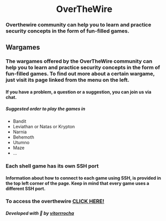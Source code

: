 <p align="center">
  <h1 align="center"><b>OverTheWire</b></h1>
</p>

### Overthewire community can help you to learn and practice security concepts in the form of fun-filled games.
## Wargames
### The wargames offered by the OverTheWire community can help you to learn and practice security concepts in the form of fun-filled games. To find out more about a certain wargame, just visit its page linked from the menu on the left.

#### If you have a problem, a question or a suggestion, you can join us via chat.

##### Suggested order to play the games in
- Bandit
- Leviathan or Natas or Krypton
- Narnia
- Behemoth
- Utumno
- Maze
- …
### Each shell game has its own SSH port
#### Information about how to connect to each game using SSH, is provided in the top left corner of the page. Keep in mind that every game uses a different SSH port.

### To access the overthewire [CLICK HERE!](https://overthewire.org/wargames) 

##### Developed with :green_heart: by [vitorrrocha](https://github.com/Vitorrrocha)
